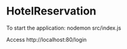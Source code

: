 # HotelReservation

To start the application: 
nodemon src/index.js

Access http://localhost:80/login







